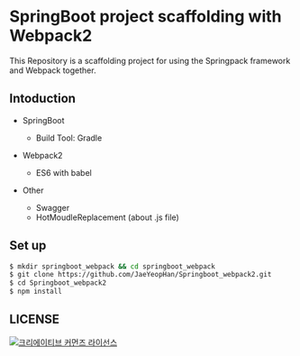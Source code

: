# SpringBoot project scaffolding with Webpack2
This Repository is a scaffolding project for using the Springpack framework and Webpack together.
## Intoduction
* SpringBoot
  * Build Tool: Gradle

* Webpack2
  * ES6 with babel
  
* Other
  * Swagger
  * HotMoudleReplacement (about .js file)
  

## Set up
```bash
$ mkdir springboot_webpack && cd springboot_webpack
$ git clone https://github.com/JaeYeopHan/Springboot_webpack2.git
$ cd Springboot_webpack2
$ npm install
```
## LICENSE
<a rel="license" href="http://creativecommons.org/licenses/by/4.0/"><img alt="크리에이티브 커먼즈 라이선스" style="border-width:0" src="https://i.creativecommons.org/l/by/4.0/88x31.png" /></a>

